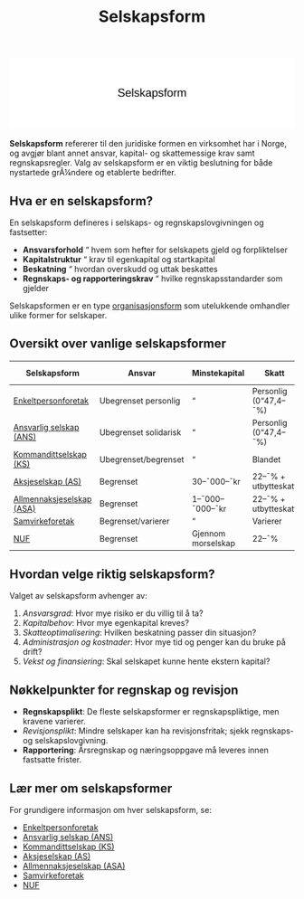 ﻿---
title: "Selskapsform"
seoTitle: "Selskapsform"
meta_description: '![Oversikt over selskapsformer i Norge](selskapsform-image.svg)'
slug: selskapsform
type: blog
layout: pages/single
---

![Oversikt over selskapsformer i Norge](selskapsform-image.svg)

**Selskapsform** refererer til den juridiske formen en virksomhet har i Norge, og avgjør blant annet ansvar, kapital- og skattemessige krav samt regnskapsregler. Valg av selskapsform er en viktig beslutning for både nystartede grÃ¼ndere og etablerte bedrifter.

## Hva er en selskapsform?

En selskapsform defineres i selskaps- og regnskapslovgivningen og fastsetter:

- **Ansvarsforhold** “ hvem som hefter for selskapets gjeld og forpliktelser
- **Kapitalstruktur** “ krav til egenkapital og startkapital
- **Beskatning** “ hvordan overskudd og uttak beskattes
- **Regnskaps- og rapporteringskrav** “ hvilke regnskapsstandarder som gjelder

Selskapsformen er en type [organisasjonsform](/blogs/regnskap/organisasjonsform "Organisasjonsform: Komplett Guide til Selskapsformer i Norge") som utelukkende omhandler ulike former for selskaper.

## Oversikt over vanlige selskapsformer

| Selskapsform | Ansvar | Minstekapital | Skatt | Mer info |
|--------------|--------|---------------|-------|----------|
| [Enkeltpersonforetak](/blogs/regnskap/hva-er-enkeltpersonforetak "Hva er et Enkeltpersonforetak (ENK)?") | Ubegrenset personlig | “ | Personlig (0“47,4–¯%) | ENK |
| [Ansvarlig selskap (ANS)](/blogs/regnskap/ansvarlig-selskap "Hva er et Ansvarlig Selskap (ANS)?") | Ubegrenset solidarisk | “ | Personlig (0“47,4–¯%) | ANS |
| [Kommandittselskap (KS)](/blogs/regnskap/hva-er-kommandittselskap "Hva er Kommandittselskap (KS)?") | Ubegrenset/begrenset | “ | Blandet | KS |
| [Aksjeselskap (AS)](/blogs/regnskap/hva-er-et-aksjeselskap "Hva er et Aksjeselskap (AS)?") | Begrenset | 30–¯000–¯kr | 22–¯% + utbytteskatt | AS |
| [Allmennaksjeselskap (ASA)](/blogs/regnskap/hva-er-asa "Hva er ASA? En Guide til Allmennaksjeselskap (ASA)") | Begrenset | 1–¯000–¯000–¯kr | 22–¯% + utbytteskatt | ASA |
| [Samvirkeforetak](/blogs/regnskap/samvirkeforetak "Samvirkeforetak: Hva er det?") | Begrenset/varierer | “ | Varierer | SA |
| [NUF](/blogs/regnskap/hva-er-nuf-selskapsform "Hva er NUF? Norskregistrert Utenlandsk Foretak") | Begrenset | Gjennom morselskap | 22–¯% | NUF |

## Hvordan velge riktig selskapsform?

Valget av selskapsform avhenger av:

1. *Ansvarsgrad*: Hvor mye risiko er du villig til å ta?
2. *Kapitalbehov*: Hvor mye egenkapital kreves?
3. *Skatteoptimalisering*: Hvilken beskatning passer din situasjon?
4. *Administrasjon og kostnader*: Hvor mye tid og penger kan du bruke på drift?
5. *Vekst og finansiering*: Skal selskapet kunne hente ekstern kapital?

## Nøkkelpunkter for regnskap og revisjon

- **Regnskapsplikt**: De fleste selskapsformer er regnskapspliktige, men kravene varierer.
- *Revisjonsplikt*: Mindre selskaper kan ha revisjonsfritak; sjekk regnskaps- og selskapslovgivning.
- **Rapportering**: Årsregnskap og næringsoppgave må leveres innen fastsatte frister.

## Lær mer om selskapsformer

For grundigere informasjon om hver selskapsform, se:

- [Enkeltpersonforetak](/blogs/regnskap/hva-er-enkeltpersonforetak "Hva er et Enkeltpersonforetak (ENK)?")
- [Ansvarlig selskap (ANS)](/blogs/regnskap/ansvarlig-selskap "Hva er et Ansvarlig Selskap (ANS)?")
- [Kommandittselskap (KS)](/blogs/regnskap/hva-er-kommandittselskap "Hva er Kommandittselskap (KS)?")
- [Aksjeselskap (AS)](/blogs/regnskap/hva-er-et-aksjeselskap "Hva er et Aksjeselskap (AS)?")
- [Allmennaksjeselskap (ASA)](/blogs/regnskap/hva-er-asa "Hva er ASA? En Guide til Allmennaksjeselskap (ASA)")
- [Samvirkeforetak](/blogs/regnskap/samvirkeforetak "Samvirkeforetak: Hva er det?")
- [NUF](/blogs/regnskap/hva-er-nuf-selskapsform "Hva er NUF? Norskregistrert Utenlandsk Foretak")









